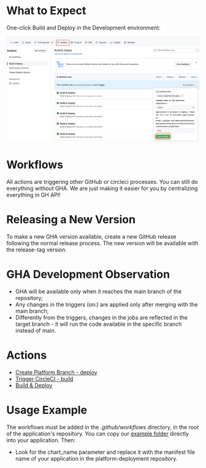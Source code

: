 # What to Expect

One-click Build and Deploy in the Development environment:

![GHA User Interface Example](images/gha-workflow.png)

# Workflows

All actions are triggering other GitHub or circleci processes.
You can still do everything without GHA. We are just making
it easier for you by centralizing everything in GH API!

# Releasing a New Version

To make a new GHA version available,
create a new GitHub release following the normal release process.
The new version will be available with the release-tag version.

# GHA Development Observation

- GHA will be available only when it reaches the main branch of the repository;
- Any changes in the triggers (on:) are applied only after merging with the main branch;
- Differently from the triggers, changes in the jobs are reflected in the target branch - it will run the code available in the specific branch instead of main.

# Actions

- [Create Platform Branch - deploy](platform/branch/create/README.md)
- [Trigger CircleCI - build](circleci/trigger/README.md)
- [Build & Deploy](platform/delivery/README.md)

# Usage Example

The workflows must be added in the _.github/workflows_ directory, in the root of the application's repository.
You can copy our [example folder](example) directly into your application. Then:

- Look for the chart_name parameter and replace it with the manifest file name of your application in the platform-deployment repository.
